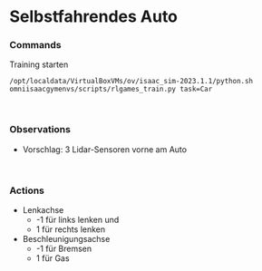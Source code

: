 # Selbstfahrendes Auto

### Commands

Training starten

```shell
/opt/localdata/VirtualBoxVMs/ov/isaac_sim-2023.1.1/python.sh omniisaacgymenvs/scripts/rlgames_train.py task=Car
```

<br/>

### Observations
- Vorschlag: 3 Lidar-Sensoren vorne am Auto

<br/>

### Actions

- Lenkachse 
  - -1 für links lenken und 
  - 1 für rechts lenken
- Beschleunigungsachse
  - -1 für Bremsen
  - 1 für Gas
